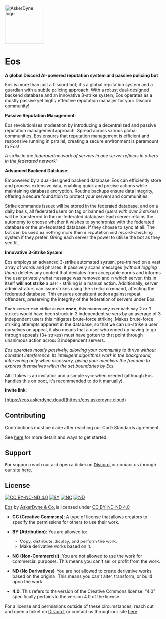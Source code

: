 <img src="https://cdn.discordapp.com/attachments/1155955661209874492/1192586338386587648/logo-1024x1024_1.png?ex=65a99d94&is=65972894&hm=ed7f80b0bf263f6f29a777e19c521387e439fee43805bb5d5b5ac2841bea37ea" alt="AskerDyne logo" width="125" height="125">

# Eos

**A global Discord AI-powered reputation system and passive policing bot**

Eos is more than just a Discord bot; it's a global reputation system and a guardian with a subtle policing approach. With a robust dual-designed backend database and an innovative 3-strike system, Eos operates as a mostly passive yet highly effective reputation manager for your Discord community!

**Passive Reputation Management**:

Eos revolutionises moderation by introducing a decentralized and passive reputation management approach. Spread across various global communities, Eos ensures that reputation management is efficient and responsive running in parallel, creating a secure environment is paramount to Eos!

*A strike in the federated network of servers in one server reflects in others in the federated network!*

**Advanced Backend Database**:

Empowered by a dual-designed backend database, Eos can efficiently store and process extensive data, enabling quick and precise actions while maintaining database encryption. Routine backups ensure data integrity, offering a secure foundation to protect your servers and communities.

Strike commands issued will be stored in the federated database, and on a daily basis, all federated users on tag or banned (*users with over 3 strikes*) will be transferred to the un-federated database. Each server retains the autonomy to choose whether it wishes to synchronize with the federated database or the un-federated database. If they choose to sync at all. The bot can be used as nothing more than a reputation and record-checking system if they prefer. Giving each server the power to utilise the bot as they see fit.

**Innovative 3-Strike System**:

Eos employs an advanced 3-strike automated system, pre-trained on a vast array of words and phrases. It passively scans messages (*without logging them*) deletes any content that deviates from acceptable norms and informs the user privately what message was removed and in which server, this in itself **will not strike** a user - striking is a manual action. Additionally, server administrators can issue strikes using the `strike` command, affecting the federated database. This ensures consistent action against repeat offenders, preserving the integrity of the federation of servers under Eos.

Each server can strike a user **once**, this means any user with say 2 or 3 strikes would have been struck in 3 independent servers by an average of 3 independent users this mitigates brute-force striking. Makes brute-force striking attempts apparent in the database, so that we can un-strike a user ourselves on appeal, it also means that a user who ended up having to go through appeals (3+ strikes) must have gotten to that point through unanimous action across 3 independent servers.

*Eos operates mostly passively, allowing your community to thrive without constant interference. Its intelligent algorithms work in the background, intervening only when necessary, giving your members the freedom to express themselves within the set boundaries by Eos.*

All it takes is an invitation and a simple `sync` when needed (although Eos handles this on boot, it's recommended to do it manually).

**Invite link**:

[https://eos.askerdyne.cloud](https://eos.askerdyne.cloud)

## Contributing

Contributions must be made after reaching our Code Standards agreement.

See [here](https://askerdyne.com/code-standards) for more details and ways to get started.

## Support

For support reach out and open a ticket on [Discord](https://discord.askerdyne.com), or contact us through our site [here](https://askerdyne.com).

## License

[![CC BY-NC-ND 4.0](https://mirrors.creativecommons.org/presskit/icons/cc.svg?ref=chooser-v1)](http://creativecommons.org/licenses/by-nc-nd/4.0/?ref=chooser-v1) [![BY](https://mirrors.creativecommons.org/presskit/icons/by.svg?ref=chooser-v1)](http://creativecommons.org/licenses/by-nc-nd/4.0/?ref=chooser-v1) [![NC](https://mirrors.creativecommons.org/presskit/icons/nc.svg?ref=chooser-v1)](http://creativecommons.org/licenses/by-nc-nd/4.0/?ref=chooser-v1) [![ND](https://mirrors.creativecommons.org/presskit/icons/nd.svg?ref=chooser-v1)](http://creativecommons.org/licenses/by-nc-nd/4.0/?ref=chooser-v1)

[Eos](https://labs.askerdyne.com/) by [AskerDyne & Co.](https://askerdyne.com) is licensed under [CC BY-NC-ND 4.0](http://creativecommons.org/licenses/by-nc-nd/4.0/?ref=chooser-v1)

- **CC (Creative Commons)**: A type of license that allows creators to specify the permissions for others to use their work.

- **BY (Attribution)**: You are allowed to:
  - Copy, distribute, display, and perform the work.
  - Make derivative works based on it.

- **NC (Non-Commercial)**: You are not allowed to use the work for commercial purposes. This means you can't sell or profit from the work.

- **ND (No Derivatives)**: You are not allowed to create derivative works based on the original. This means you can't alter, transform, or build upon the work.

- **4.0**: This refers to the version of the Creative Commons license. "4.0" specifically pertains to the version 4.0 of the license.

For a license and permissions outside of these circumstances; reach out and open a ticket on [Discord](https://discord.askerdyne.com), or contact us through our site [here](https://askerdyne.com).
